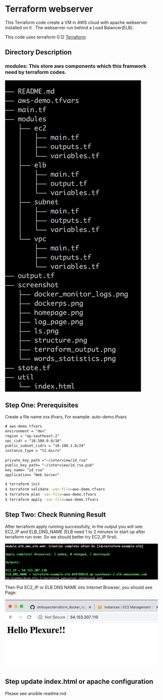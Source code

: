# Terraform webserver

This Terraform code create a VM in AWS cloud with apache webserver installed on it . The webserver run behind a Load Balancer(ELB). 


This code uses terraform 0.12
 [Terraform](https://www.terraform.io/). 

## Directory Description
### modules: This store aws components which this framwork need by terraform codes. 
![Kiku](screenshot/structure.png)

## Step One: Prerequisites
Create a file name xxx.tfvars, For example:
auto-demo.tfvars

```
# aws-demo.tfvars
environment = "dev"
region = "ap-southeast-2"
vpc_cidr = "10.100.0.0/16"
public_subnet_cidrs = "10.100.1.0/24"
instance_type = "t2.micro"

private_key_path ="~/interview/id_rsa"
public_key_path= "~/interview/id_rsa.pub"
key_name= "id_rsa"
application= "Web Server"

```

```bash
$ terraform init
$ terraform validate -var-file=aws-demo.tfvars
$ terraform plan -var-file=aws-demo.tfvars
$ terraform apply -var-file=aws-demo.tfvars
```



## Step Two: Check Running Result
After terraform apply running successfully, in the output you will see: EC2_IP and ELB_DNS_NAME (ELB need 1 to 2 minutes to start up after terraform run over. So we should better try  EC2_IP first). 

![Kiku](screenshot/terraform.png)


Then Put EC2_IP or ELB DNS NAME into Internet Browser, you should see Page:

![Kiku](screenshot/home.png)


##  Step update index.html or apache configuration
Please see ansible readme.md

